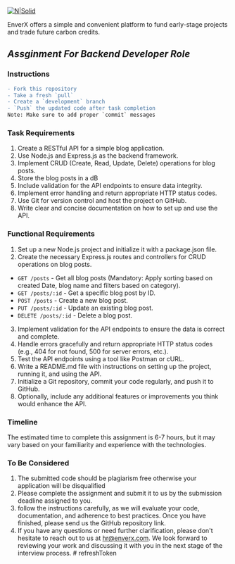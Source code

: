 [![N|Solid](https://iili.io/Hi9giog.png)](https://www.enverx.com/)

EnverX offers a simple and convenient platform to fund early-stage projects
and trade future carbon credits.

## _Assginment For Backend Developer Role_

### Instructions
``` diff
- Fork this repository
- Take a fresh `pull`
- Create a `development` branch
- `Push` the updated code after task completion
Note: Make sure to add proper `commit` messages
```

### Task Requirements
1. Create a RESTful API for a simple blog application.
2. Use Node.js and Express.js as the backend framework.
3. Implement CRUD (Create, Read, Update, Delete) operations for blog posts.
4. Store the blog posts in a dB
5. Include validation for the API endpoints to ensure data integrity.
6. Implement error handling and return appropriate HTTP status codes.
7. Use Git for version control and host the project on GitHub.
8. Write clear and concise documentation on how to set up and use the API.

### Functional Requirements
1. Set up a new Node.js project and initialize it with a package.json file.
2. Create the necessary Express.js routes and controllers for CRUD operations on blog posts.

- `GET /posts` - Get all blog posts (Mandatory: Apply sorting based on created Date, blog name and filters based on category).
- `GET /posts/:id` - Get a specific blog post by ID.
- `POST /posts` - Create a new blog post.
- `PUT /posts/:id` - Update an existing blog post.
- `DELETE /posts/:id` - Delete a blog post.

3. Implement validation for the API endpoints to ensure the data is correct and complete.
4. Handle errors gracefully and return appropriate HTTP status codes (e.g., 404 for not found, 500 for server errors, etc.).
5. Test the API endpoints using a tool like Postman or cURL.
6. Write a README.md file with instructions on setting up the project, running it, and using the API.
7. Initialize a Git repository, commit your code regularly, and push it to GitHub.
8. Optionally, include any additional features or improvements you think would enhance the API.

### Timeline
The estimated time to complete this assignment is 6-7 hours, but it may vary based on your familiarity and experience with the technologies.

### To Be Considered
1. The submitted code should be plagiarism free otherwise your application will be disqualified
2. Please complete the assignment and submit it to us by the submission deadline assigned to you. 
3. follow the instructions carefully, as we will evaluate your code, documentation, and adherence to best practices. Once you have finished, please send us the GitHub repository link.
4. If you have any questions or need further clarification, please don't hesitate to reach out to us at hr@enverx.com. We look forward to reviewing your work and discussing it with you in the next stage of the interview process.
#   r e f r e s h T o k e n  
 